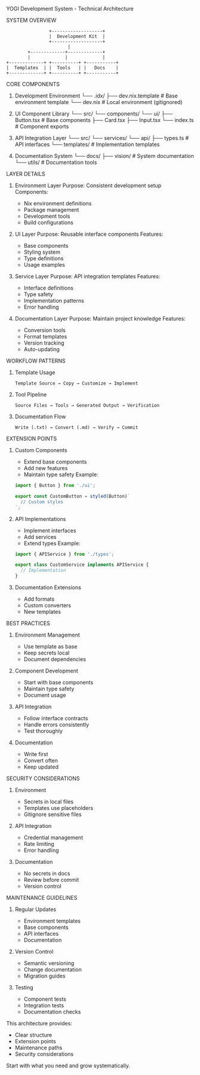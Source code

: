 YOGI Development System - Technical Architecture

SYSTEM OVERVIEW

                    +-------------------+
                    |  Development Kit  |
                    +-------------------+
                           |
            +-------------+-------------+
            |             |             |
    +-------------+ +----------+ +-----------+
    |  Templates  | |  Tools   | |   Docs    |
    +-------------+ +----------+ +-----------+

CORE COMPONENTS

1. Development Environment
   └── .idx/
       ├── dev.nix.template    # Base environment template
       └── dev.nix            # Local environment (gitignored)

2. UI Component Library
   └── src/
       └── components/
           └── ui/
               ├── Button.tsx     # Base components
               ├── Card.tsx
               ├── Input.tsx
               └── index.ts       # Component exports

3. API Integration Layer
   └── src/
       └── services/
           └── api/
               ├── types.ts       # API interfaces
               └── templates/     # Implementation templates

4. Documentation System
   └── docs/
       ├── vision/              # System documentation
       └── utils/              # Documentation tools

LAYER DETAILS

1. Environment Layer
   Purpose: Consistent development setup
   Components:
   - Nix environment definitions
   - Package management
   - Development tools
   - Build configurations

2. UI Layer
   Purpose: Reusable interface components
   Features:
   - Base components
   - Styling system
   - Type definitions
   - Usage examples

3. Service Layer
   Purpose: API integration templates
   Features:
   - Interface definitions
   - Type safety
   - Implementation patterns
   - Error handling

4. Documentation Layer
   Purpose: Maintain project knowledge
   Features:
   - Conversion tools
   - Format templates
   - Version tracking
   - Auto-updating

WORKFLOW PATTERNS

1. Template Usage
   ```
   Template Source → Copy → Customize → Implement
   ```

2. Tool Pipeline
   ```
   Source Files → Tools → Generated Output → Verification
   ```

3. Documentation Flow
   ```
   Write (.txt) → Convert (.md) → Verify → Commit
   ```

EXTENSION POINTS

1. Custom Components
   - Extend base components
   - Add new features
   - Maintain type safety
   Example:
   ```typescript
   import { Button } from './ui';

   export const CustomButton = styled(Button)`
     // Custom styles
   `;
   ```

2. API Implementations
   - Implement interfaces
   - Add services
   - Extend types
   Example:
   ```typescript
   import { APIService } from './types';

   export class CustomService implements APIService {
     // Implementation
   }
   ```

3. Documentation Extensions
   - Add formats
   - Custom converters
   - New templates

BEST PRACTICES

1. Environment Management
   - Use template as base
   - Keep secrets local
   - Document dependencies

2. Component Development
   - Start with base components
   - Maintain type safety
   - Document usage

3. API Integration
   - Follow interface contracts
   - Handle errors consistently
   - Test thoroughly

4. Documentation
   - Write first
   - Convert often
   - Keep updated

SECURITY CONSIDERATIONS

1. Environment
   - Secrets in local files
   - Templates use placeholders
   - Gitignore sensitive files

2. API Integration
   - Credential management
   - Rate limiting
   - Error handling

3. Documentation
   - No secrets in docs
   - Review before commit
   - Version control

MAINTENANCE GUIDELINES

1. Regular Updates
   - Environment templates
   - Base components
   - API interfaces
   - Documentation

2. Version Control
   - Semantic versioning
   - Change documentation
   - Migration guides

3. Testing
   - Component tests
   - Integration tests
   - Documentation checks

This architecture provides:
- Clear structure
- Extension points
- Maintenance paths
- Security considerations

Start with what you need and grow systematically.
